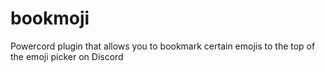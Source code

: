 # bookmoji
Powercord plugin that allows you to bookmark certain emojis to the top of the emoji picker on Discord
